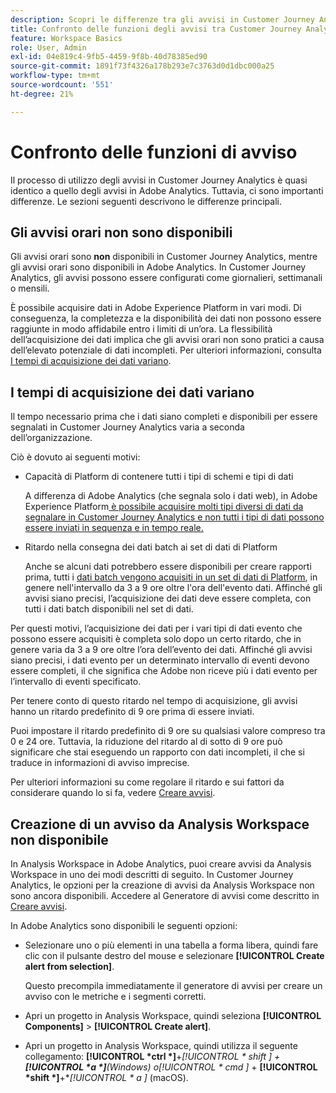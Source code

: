 ```yaml
---
description: Scopri le differenze tra gli avvisi in Customer Journey Analytics e Adobe Analytics
title: Confronto delle funzioni degli avvisi tra Customer Journey Analytics e Adobe Analytics
feature: Workspace Basics
role: User, Admin
exl-id: 04e819c4-9fb5-4459-9f8b-40d78385ed90
source-git-commit: 1891f73f4326a178b293e7c3763d0d1dbc000a25
workflow-type: tm+mt
source-wordcount: '551'
ht-degree: 21%

---
```


# Confronto delle funzioni di avviso

Il processo di utilizzo degli avvisi in Customer Journey Analytics è quasi identico a quello degli avvisi in Adobe Analytics. Tuttavia, ci sono importanti differenze. Le sezioni seguenti descrivono le differenze principali.

## Gli avvisi orari non sono disponibili

Gli avvisi orari sono **non** disponibili in Customer Journey Analytics, mentre gli avvisi orari sono disponibili in Adobe Analytics. In Customer Journey Analytics, gli avvisi possono essere configurati come giornalieri, settimanali o mensili.

È possibile acquisire dati in Adobe Experience Platform in vari modi. Di conseguenza, la completezza e la disponibilità dei dati non possono essere raggiunte in modo affidabile entro i limiti di un’ora.  La flessibilità dell’acquisizione dei dati implica che gli avvisi orari non sono pratici a causa dell’elevato potenziale di dati incompleti. Per ulteriori informazioni, consulta [I tempi di acquisizione dei dati variano](#data-ingestion-times-vary-in-customer-journey-analytics).

## I tempi di acquisizione dei dati variano

Il tempo necessario prima che i dati siano completi e disponibili per essere segnalati in Customer Journey Analytics varia a seconda dell’organizzazione.

Ciò è dovuto ai seguenti motivi:

* Capacità di Platform di contenere tutti i tipi di schemi e tipi di dati

  A differenza di Adobe Analytics (che segnala solo i dati web), in Adobe Experience Platform[ è possibile acquisire molti tipi diversi di dati da segnalare in Customer Journey Analytics e non tutti i tipi di dati possono essere inviati in sequenza e in tempo reale.](/help/data-ingestion/data-ingestion.md)

* Ritardo nella consegna dei dati batch ai set di dati di Platform

  Anche se alcuni dati potrebbero essere disponibili per creare rapporti prima, tutti i [dati batch vengono acquisiti in un set di dati di Platform](/help/data-ingestion/data-ingestion.md#ingest-and-use-batch-data.), in genere nell&#39;intervallo da 3 a 9 ore oltre l&#39;ora dell&#39;evento dati. Affinché gli avvisi siano precisi, l’acquisizione dei dati deve essere completa, con tutti i dati batch disponibili nel set di dati. <!--3 to 9 hours is a sweet spot, what we are suggesting.  -->

Per questi motivi, l’acquisizione dei dati per i vari tipi di dati evento che possono essere acquisiti è completa solo dopo un certo ritardo, che in genere varia da 3 a 9 ore oltre l’ora dell’evento dei dati. Affinché gli avvisi siano precisi, i dati evento per un determinato intervallo di eventi devono essere completi, il che significa che Adobe non riceve più i dati evento per l’intervallo di eventi specificato.

Per tenere conto di questo ritardo nel tempo di acquisizione, gli avvisi hanno un ritardo predefinito di 9 ore prima di essere inviati.

Puoi impostare il ritardo predefinito di 9 ore su qualsiasi valore compreso tra 0 e 24 ore. Tuttavia, la riduzione del ritardo al di sotto di 9 ore può significare che stai eseguendo un rapporto con dati incompleti, il che si traduce in informazioni di avviso imprecise.

Per ulteriori informazioni su come regolare il ritardo e sui fattori da considerare quando lo si fa, vedere [Creare avvisi](/help/components/c-intelligent-alerts/alert-builder.md).

<!-- Starting with "However," the rest of this information should probably go into the actual documentation where we document the option to adjust the delay. -->

## Creazione di un avviso da Analysis Workspace non disponibile

In Analysis Workspace in Adobe Analytics, puoi creare avvisi da Analysis Workspace in uno dei modi descritti di seguito. In Customer Journey Analytics, le opzioni per la creazione di avvisi da Analysis Workspace non sono ancora disponibili. Accedere al Generatore di avvisi come descritto in [Creare avvisi](/help/components/c-intelligent-alerts/alert-builder.md).

In Adobe Analytics sono disponibili le seguenti opzioni:

* Selezionare uno o più elementi in una tabella a forma libera, quindi fare clic con il pulsante destro del mouse e selezionare **[!UICONTROL Create alert from selection]**.

  Questo precompila immediatamente il generatore di avvisi per creare un avviso con le metriche e i segmenti corretti.

* Apri un progetto in Analysis Workspace, quindi seleziona **[!UICONTROL Components]** > **[!UICONTROL Create alert]**.

* Apri un progetto in Analysis Workspace, quindi utilizza il seguente collegamento: **[!UICONTROL *ctrl *]**+**[!UICONTROL * shift *]** + **[!UICONTROL *a *]**(Windows) o&#x200B;**[!UICONTROL * cmd *]** + **[!UICONTROL *shift *]**+**[!UICONTROL * a *]** (macOS).
